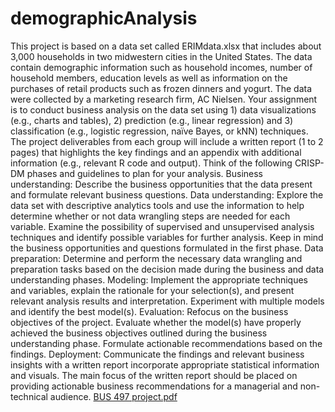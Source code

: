 # demographicAnalysis
This project is based on a data set called ERIMdata.xlsx that includes about 3,000 households in two midwestern cities in the United States. The data contain demographic information such as household incomes, number of household members, education levels as well as information on the purchases of retail products such as frozen dinners and yogurt. The data were collected by a marketing research firm, AC Nielsen.
Your assignment is to conduct business analysis on the data set using 1) data visualizations (e.g., charts and tables), 2) prediction (e.g., linear regression) and 3) classification (e.g., logistic regression, naïve Bayes, or kNN) techniques. The project deliverables from each group will include a written report (1 to 2 pages) that highlights the key findings and an appendix with additional information (e.g., relevant R code and output). Think of the following CRISP-DM phases and guidelines to plan for your analysis.
Business understanding: Describe the business opportunities that the data present and formulate relevant business questions.
Data understanding: Explore the data set with descriptive analytics tools and use the information to help determine whether or not data wrangling steps are needed for each variable. Examine the possibility of supervised and unsupervised analysis techniques and identify possible variables for further analysis. Keep in mind the business opportunities and questions formulated in the first phase.
Data preparation: Determine and perform the necessary data wrangling and preparation tasks based on the decision made during the business and data understanding phases.
Modeling: Implement the appropriate techniques and variables, explain the rationale for your selection(s), and present relevant analysis results and interpretation. Experiment with multiple models and identify the best model(s).
Evaluation: Refocus on the business objectives of the project. Evaluate whether the model(s) have properly achieved the business objectives outlined during the business understanding phase. Formulate actionable recommendations based on the findings.
Deployment: Communicate the findings and relevant business insights with a written report incorporate appropriate statistical information and visuals. The main focus of the written report should be placed on providing actionable business recommendations for a managerial and non- technical audience.
[BUS 497 project.pdf](https://github.com/kaimoy11/demographicAnalysis/files/9700052/BUS.497.project.pdf)
